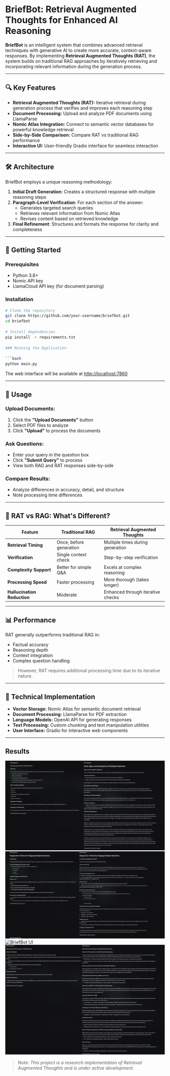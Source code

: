 # BriefBot: Retrieval Augmented Thoughts for Enhanced AI Reasoning

**BriefBot** is an intelligent system that combines advanced retrieval techniques with generative AI to create more accurate, context-aware responses. By implementing **Retrieval Augmented Thoughts (RAT)**, the system builds on traditional RAG approaches by iteratively retrieving and incorporating relevant information during the generation process.

---

## 🔍 Key Features

- **Retrieval Augmented Thoughts (RAT):** Iterative retrieval during generation process that verifies and improves each reasoning step  
- **Document Processing:** Upload and analyze PDF documents using LlamaParse  
- **Nomic Atlas Integration:** Connect to semantic vector databases for powerful knowledge retrieval  
- **Side-by-Side Comparison:** Compare RAT vs traditional RAG performance  
- **Interactive UI:** User-friendly Gradio interface for seamless interaction  

---

## 🛠️ Architecture

BriefBot employs a unique reasoning methodology:

1. **Initial Draft Generation**: Creates a structured response with multiple reasoning steps  
2. **Paragraph-Level Verification**: For each section of the answer:  
   - Generates targeted search queries  
   - Retrieves relevant information from Nomic Atlas  
   - Revises content based on retrieved knowledge  
3. **Final Refinement**: Structures and formats the response for clarity and completeness  

---

## 🚀 Getting Started

### Prerequisites

- Python 3.8+  
- Nomic API key  
- LlamaCloud API key (for document parsing)  

### Installation

```bash
# Clone the repository
git clone https://github.com/your-username/briefbot.git
cd briefbot

# Install dependencies
pip install -r requirements.txt

### Running the Application

```bash
python main.py
```

The web interface will be available at [http://localhost:7860](http://localhost:7860)

---

## 📝 Usage

### Upload Documents:

1. Click the **"Upload Documents"** button  
2. Select PDF files to analyze  
3. Click **"Upload"** to process the documents  

### Ask Questions:

- Enter your query in the question box  
- Click **"Submit Query"** to process  
- View both RAG and RAT responses side-by-side  

### Compare Results:

- Analyze differences in accuracy, detail, and structure  
- Note processing time differences  

---

## 🔄 RAT vs RAG: What's Different?

| Feature               | Traditional RAG              | Retrieval Augmented Thoughts      |
|-----------------------|------------------------------|------------------------------------|
| **Retrieval Timing**  | Once, before generation      | Multiple times during generation  |
| **Verification**      | Single context check         | Step-by-step verification         |
| **Complexity Support**| Better for simple Q&A        | Excels at complex reasoning       |
| **Processing Speed**  | Faster processing            | More thorough (takes longer)      |
| **Hallucination Reduction** | Moderate                | Enhanced through iterative checks |

---

## 📊 Performance

RAT generally outperforms traditional RAG in:

- Factual accuracy  
- Reasoning depth  
- Context integration  
- Complex question handling  

> However, RAT requires additional processing time due to its iterative nature.

---

## 🧠 Technical Implementation

- **Vector Storage:** Nomic Atlas for semantic document retrieval  
- **Document Processing:** LlamaParse for PDF extraction  
- **Language Models:** OpenAI API for generating responses  
- **Text Processing:** Custom chunking and text manipulation utilities  
- **User Interface:** Gradio for interactive web components  

---
## Results
![BriefBot UI](results/250417_19h55m09s_screenshot.png)
![BriefBot UI](results/250417_19h59m18s_screenshot.png)
![BriefBot UI](results/250417_20h02m058s_screenshot.png)
![BriefBot UI](results/250417_20h19m41s_screenshot.png)



> *Note: This project is a research implementation of Retrieval Augmented Thoughts and is under active development.*
```
